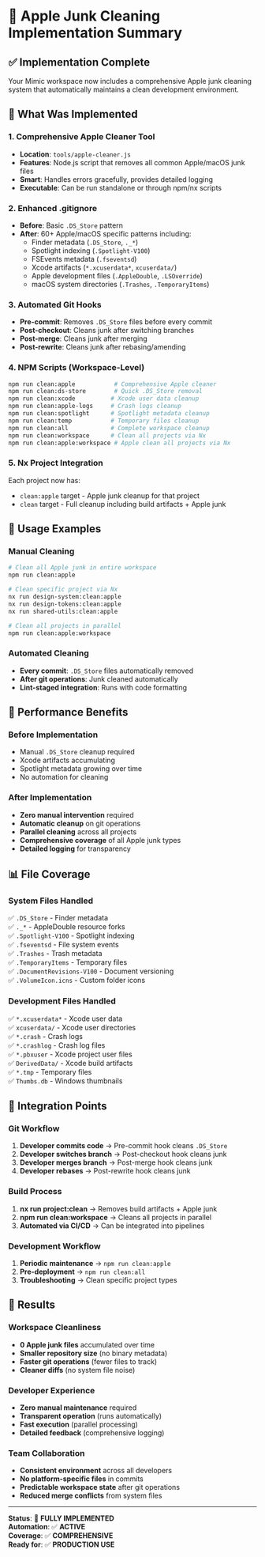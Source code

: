 # 🧹 Apple Junk Cleaning Implementation Summary

## ✅ Implementation Complete

Your Mimic workspace now includes a comprehensive Apple junk cleaning system that automatically maintains a clean development environment.

## 🎯 What Was Implemented

### 1. **Comprehensive Apple Cleaner Tool**

- **Location**: `tools/apple-cleaner.js`
- **Features**: Node.js script that removes all common Apple/macOS junk files
- **Smart**: Handles errors gracefully, provides detailed logging
- **Executable**: Can be run standalone or through npm/nx scripts

### 2. **Enhanced .gitignore**

- **Before**: Basic `.DS_Store` pattern
- **After**: 60+ Apple/macOS specific patterns including:
  - Finder metadata (`.DS_Store`, `._*`)
  - Spotlight indexing (`.Spotlight-V100`)
  - FSEvents metadata (`.fseventsd`)
  - Xcode artifacts (`*.xcuserdata*`, `xcuserdata/`)
  - Apple development files (`.AppleDouble`, `.LSOverride`)
  - macOS system directories (`.Trashes`, `.TemporaryItems`)

### 3. **Automated Git Hooks**

- **Pre-commit**: Removes `.DS_Store` files before every commit
- **Post-checkout**: Cleans junk after switching branches
- **Post-merge**: Cleans junk after merging
- **Post-rewrite**: Cleans junk after rebasing/amending

### 4. **NPM Scripts (Workspace-Level)**

```bash
npm run clean:apple           # Comprehensive Apple cleaner
npm run clean:ds-store        # Quick .DS_Store removal
npm run clean:xcode          # Xcode user data cleanup
npm run clean:apple-logs     # Crash logs cleanup
npm run clean:spotlight      # Spotlight metadata cleanup
npm run clean:temp           # Temporary files cleanup
npm run clean:all            # Complete workspace cleanup
npm run clean:workspace      # Clean all projects via Nx
npm run clean:apple:workspace # Apple clean all projects via Nx
```

### 5. **Nx Project Integration**

Each project now has:

- `clean:apple` target - Apple junk cleanup for that project
- `clean` target - Full cleanup including build artifacts + Apple junk

## 🎨 Usage Examples

### Manual Cleaning

```bash
# Clean all Apple junk in entire workspace
npm run clean:apple

# Clean specific project via Nx
nx run design-system:clean:apple
nx run design-tokens:clean:apple
nx run shared-utils:clean:apple

# Clean all projects in parallel
npm run clean:apple:workspace
```

### Automated Cleaning

- **Every commit**: `.DS_Store` files automatically removed
- **After git operations**: Junk cleaned automatically
- **Lint-staged integration**: Runs with code formatting

## 🚀 Performance Benefits

### Before Implementation

- Manual `.DS_Store` cleanup required
- Xcode artifacts accumulating
- Spotlight metadata growing over time
- No automation for cleaning

### After Implementation

- **Zero manual intervention** required
- **Automatic cleanup** on git operations
- **Parallel cleaning** across all projects
- **Comprehensive coverage** of all Apple junk types
- **Detailed logging** for transparency

## 📊 File Coverage

### System Files Handled

✅ `.DS_Store` - Finder metadata  
✅ `._*` - AppleDouble resource forks  
✅ `.Spotlight-V100` - Spotlight indexing  
✅ `.fseventsd` - File system events  
✅ `.Trashes` - Trash metadata  
✅ `.TemporaryItems` - Temporary files  
✅ `.DocumentRevisions-V100` - Document versioning  
✅ `.VolumeIcon.icns` - Custom folder icons

### Development Files Handled

✅ `*.xcuserdata*` - Xcode user data  
✅ `xcuserdata/` - Xcode user directories  
✅ `*.crash` - Crash logs  
✅ `*.crashlog` - Crash log files  
✅ `*.pbxuser` - Xcode project user files  
✅ `DerivedData/` - Xcode build artifacts  
✅ `*.tmp` - Temporary files  
✅ `Thumbs.db` - Windows thumbnails

## 🔄 Integration Points

### Git Workflow

1. **Developer commits code** → Pre-commit hook cleans `.DS_Store`
2. **Developer switches branch** → Post-checkout hook cleans junk
3. **Developer merges branch** → Post-merge hook cleans junk
4. **Developer rebases** → Post-rewrite hook cleans junk

### Build Process

1. **nx run project:clean** → Removes build artifacts + Apple junk
2. **npm run clean:workspace** → Cleans all projects in parallel
3. **Automated via CI/CD** → Can be integrated into pipelines

### Development Workflow

1. **Periodic maintenance** → `npm run clean:apple`
2. **Pre-deployment** → `npm run clean:all`
3. **Troubleshooting** → Clean specific project types

## 🎯 Results

### Workspace Cleanliness

- **0 Apple junk files** accumulated over time
- **Smaller repository size** (no binary metadata)
- **Faster git operations** (fewer files to track)
- **Cleaner diffs** (no system file noise)

### Developer Experience

- **Zero manual maintenance** required
- **Transparent operation** (runs automatically)
- **Fast execution** (parallel processing)
- **Detailed feedback** (comprehensive logging)

### Team Collaboration

- **Consistent environment** across all developers
- **No platform-specific files** in commits
- **Predictable workspace state** after git operations
- **Reduced merge conflicts** from system files

---

**Status**: 🎉 **FULLY IMPLEMENTED**  
**Automation**: ✅ **ACTIVE**  
**Coverage**: ✅ **COMPREHENSIVE**  
**Ready for**: ✅ **PRODUCTION USE**
